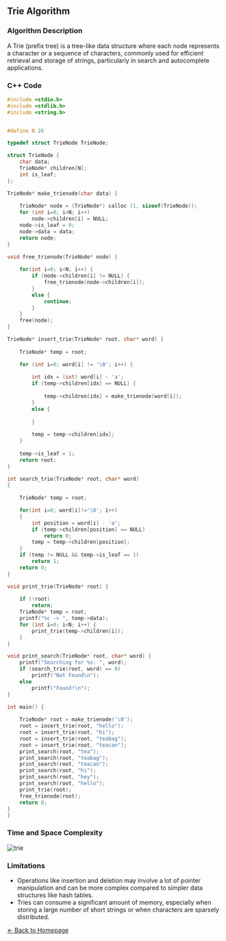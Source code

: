 ## Trie Algorithm

### Algorithm Description
A Trie (prefix tree) is a tree-like data structure where each node represents a character or a sequence of characters, commonly used for efficient retrieval and storage of strings, particularly in search and autocomplete applications.

### C++ Code

```cpp
#include <stdio.h>
#include <stdlib.h>
#include <string.h> 


#define N 26

typedef struct TrieNode TrieNode;

struct TrieNode {
    char data; 
    TrieNode* children[N];
    int is_leaf;
};

TrieNode* make_trienode(char data) {
    
    TrieNode* node = (TrieNode*) calloc (1, sizeof(TrieNode));
    for (int i=0; i<N; i++)
        node->children[i] = NULL;
    node->is_leaf = 0;
    node->data = data;
    return node;
}

void free_trienode(TrieNode* node) {
   
    for(int i=0; i<N; i++) {
        if (node->children[i] != NULL) {
            free_trienode(node->children[i]);
        }
        else {
            continue;
        }
    }
    free(node);
}

TrieNode* insert_trie(TrieNode* root, char* word) {
    
    TrieNode* temp = root;

    for (int i=0; word[i] != '\0'; i++) {
        
        int idx = (int) word[i] - 'a';
        if (temp->children[idx] == NULL) {
            
            temp->children[idx] = make_trienode(word[i]);
        }
        else {
            
        }
       
        temp = temp->children[idx];
    }
    
    temp->is_leaf = 1;
    return root;
}

int search_trie(TrieNode* root, char* word)
{
   
    TrieNode* temp = root;

    for(int i=0; word[i]!='\0'; i++)
    {
        int position = word[i] - 'a';
        if (temp->children[position] == NULL)
            return 0;
        temp = temp->children[position];
    }
    if (temp != NULL && temp->is_leaf == 1)
        return 1;
    return 0;
}

void print_trie(TrieNode* root) {
    
    if (!root)
        return;
    TrieNode* temp = root;
    printf("%c -> ", temp->data);
    for (int i=0; i<N; i++) {
        print_trie(temp->children[i]); 
    }
}

void print_search(TrieNode* root, char* word) {
    printf("Searching for %s: ", word);
    if (search_trie(root, word) == 0)
        printf("Not Found\n");
    else
        printf("Found!\n");
}

int main() {
   
    TrieNode* root = make_trienode('\0');
    root = insert_trie(root, "hello");
    root = insert_trie(root, "hi");
    root = insert_trie(root, "teabag");
    root = insert_trie(root, "teacan");
    print_search(root, "tea");
    print_search(root, "teabag");
    print_search(root, "teacan");
    print_search(root, "hi");
    print_search(root, "hey");
    print_search(root, "hello");
    print_trie(root);
    free_trienode(root);
    return 0;
}
}
```

### Time and Space Complexity
![trie](https://github.com/DEBANSHU007/FoodDelivery.github.io/assets/67229736/a0914a69-176b-4aa4-b98b-c434dbb1bbd3)



### Limitations
*	Operations like insertion and deletion may involve a lot of pointer manipulation and can be more complex compared to simpler data structures like hash tables.
*	Tries can consume a significant amount of memory, especially when storing a large number of short strings or when characters are sparsely distributed.

[← Back to Homepage](../README.md)
